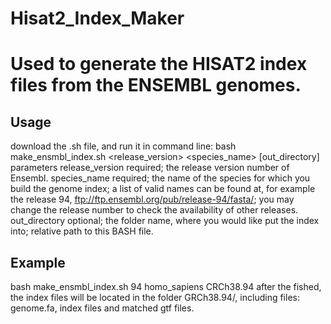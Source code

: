 # Hisat2_Index_Maker
# Used to generate the HISAT2 index files from the ENSEMBL genomes.
## Usage <beta>
download the .sh file, and run it in command line:
bash make_ensmbl_index.sh <release_version> <species_name> [out_directory]
parameters
release_version <integer> required; the release version number of Ensembl.
species_name <string> required; the name of the species for which you build the genome index;
  a list of valid names can be found at, for example the release 94, ftp://ftp.ensembl.org/pub/release-94/fasta/;
  you may change the release number to check the availability of other releases.
out_directory optional; the folder name, where you would like put the index into; relative path to this BASH file.

## Example <human>
  bash make_ensmbl_index.sh 94 homo_sapiens CRCh38.94
  after the fished, the index files will be located in the folder GRCh38.94/, including files: genome.fa, index files and matched gtf files.
